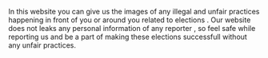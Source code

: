 In this website you can give us the images of any illegal and unfair practices happening in front of you or around you related to elections .
Our website does not leaks any personal information of any reporter , so feel safe while reporting us and be a part of making these elections successfull without any unfair practices.
